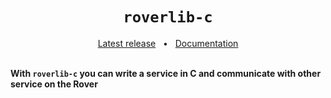 <h1 align="center"><code>roverlib-c</code></h1>
<div align="center">
  <a href="https://github.com/VU-ASE/roverlib-c/latest">Latest release</a>
  <span>&nbsp;&nbsp;•&nbsp;&nbsp;</span>
  <a href="https://ase.vu.nl/docs/category/roverlib-c">Documentation</a>
  <br />
</div>
<br/>

**With `roverlib-c` you can write a service in C and communicate with other service on the Rover**
